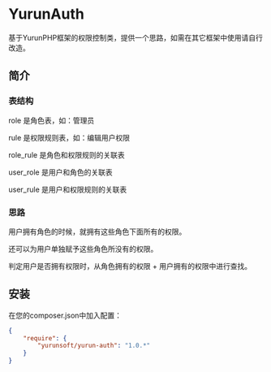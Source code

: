 # YurunAuth

基于YurunPHP框架的权限控制类，提供一个思路，如需在其它框架中使用请自行改造。

## 简介

### 表结构

role 是角色表，如：管理员

rule 是权限规则表，如：编辑用户权限

role_rule 是角色和权限规则的关联表

user_role 是用户和角色的关联表

user_rule 是用户和权限规则的关联表

### 思路

用户拥有角色的时候，就拥有这些角色下面所有的权限。

还可以为用户单独赋予这些角色所没有的权限。

判定用户是否拥有权限时，从角色拥有的权限 + 用户拥有的权限中进行查找。

## 安装

在您的composer.json中加入配置：

```json
{
    "require": {
        "yurunsoft/yurun-auth": "1.0.*"
    }
}
```